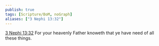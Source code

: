 ```yaml
---
publish: true
tags: [Scripture/BoM, noGraph]
aliases: ["3 Nephi 13:32"]
---
```

[3 Nephi 13:32](https://churchofjesuschrist.org/study/scriptures/bofm/3-ne/13?lang=eng&id=p32#p32) For your heavenly Father knoweth that ye have need of all these things.
